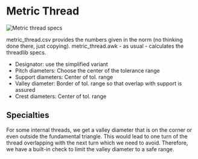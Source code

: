 # Metric Thread

![Metric thread specs](http://mdmetric.com/tech/din13pix.jpg)

metric_thread.csv provides the numbers given in the norm (no thinking done there, just copying). metric_thread.awk - as usual - calculates the threadlib specs. 

- Designator: use the simplified variant
- Pitch diameters: Choose the center of the tolerance range
- Support diameters: Center of tol. range
- Valley diameter: Border of tol. range so that overlap with support is assured
- Crest diameters: Center of tol. range

## Specialties

For some internal threads, we get a valley diameter that is on the corner or even outside the fundamental triangle. This would lead to one turn of the thread overlapping with the next turn which we need to avoid. Therefore, we have a built-in check to limit the valley diameter to a safe range.
